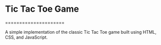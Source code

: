 # Tic Tac Toe Game
=====================

A simple implementation of the classic Tic Tac Toe game built using HTML, CSS, and JavaScript.
